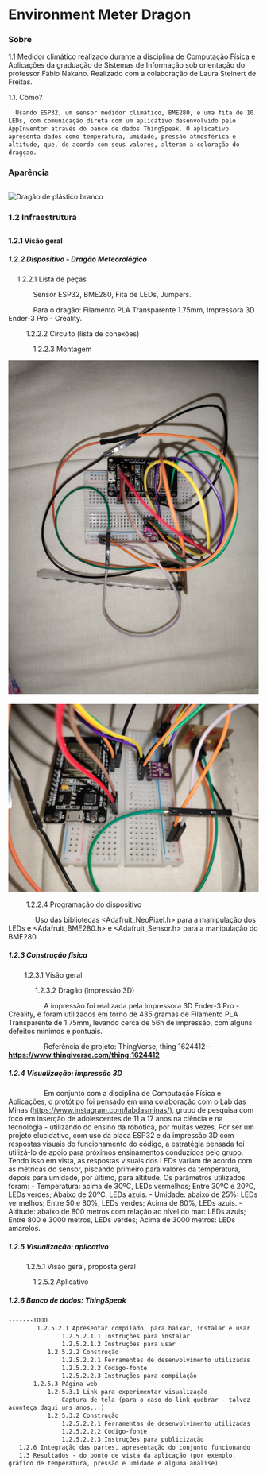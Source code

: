 # Environment Meter Dragon

### Sobre
   1.1 Medidor climático realizado durante a disciplina de Computação Física e Aplicações da graduação de Sistemas de Informação sob orientação do professor Fábio Nakano. Realizado com a colaboração de Laura Steinert de Freitas.
   
   1.1. Como?
      
      Usando ESP32, um sensor medidor climático, BME280, e uma fita de 10 LEDs, com comunicação direta com um aplicativo desenvolvido pelo AppInventor através do banco de dados ThingSpeak. O aplicativo apresenta dados como temperatura, umidade, pressão atmosférica e altitude, que, de acordo com seus valores, alteram a coloração do dragçao.
 
 ### Aparência
 
 ##
 
 ![Dragão de plástico branco](https://user-images.githubusercontent.com/47001648/151721537-f6594971-32e2-424c-8294-f69e5597974b.png)

  
  ### 1.2 Infraestrutura
  
  ## 
  
  #### 1.2.1 Visão geral
  
  ##### 1.2.2 Dispositivo - Dragão Meteorológico
  
  &emsp; 1.2.2.1 Lista de peças
         
  &emsp;  &emsp;  &emsp;Sensor ESP32, BME280, Fita de LEDs, Jumpers.
  
  &emsp;  &emsp;  &emsp;Para o dragão: Filamento PLA Transparente 1.75mm, Impressora 3D Ender-3 Pro - Creality.
               
  &emsp;  &emsp; 1.2.2.2 Circuito (lista de conexões)
  
  &emsp;  &emsp; &emsp;1.2.2.3 Montagem
  
  <img src = "images/WhatsApp Image 2022-01-07 at 00.06.24 (1).jpeg">
  &emsp;  &emsp; &emsp;
  
  <img src = "images/WhatsApp Image 2022-01-07 at 00.06.24.jpeg">
  
   &emsp;  &emsp; 1.2.2.4 Programação do dispositivo
   
   &emsp;  &emsp;  &emsp; Uso das bibliotecas <Adafruit_NeoPixel.h> para a manipulação dos LEDs e <Adafruit_BME280.h> e <Adafruit_Sensor.h> para a manipulação do BME280.
   
   ##### 1.2.3 Construção física
   
   &emsp;  &emsp;1.2.3.1 Visão geral
   
   &emsp; &emsp;  &emsp; 1.2.3.2 Dragão (impressão 3D)
   
   &emsp;  &emsp; &emsp;  &emsp; A impressão foi realizada pela Impressora 3D Ender-3 Pro - Creality, e foram utilizados em torno de 435 gramas de Filamento PLA Transparente de 1.75mm, levando cerca de 56h de impressão, com alguns defeitos mínimos e pontuais.
   
   &emsp;  &emsp; &emsp;  &emsp; Referência de projeto: ThingVerse, thing 1624412 - **https://www.thingiverse.com/thing:1624412**

   ##### 1.2.4  Visualização: impressão 3D
   
   &emsp;  &emsp; &emsp;  &emsp; Em conjunto com a disciplina de Computação Física e Aplicações, o protótipo foi pensado em uma colaboração com o Lab das Minas (https://www.instagram.com/labdasminas/), grupo de pesquisa com foco em inserção de adolescentes de 11 a 17 anos na ciência e na tecnologia - utilizando do ensino da robótica, por muitas vezes. Por ser um projeto elucidativo, com uso da placa ESP32 e da impressão 3D com respostas visuais do funcionamento do código, a estratégia pensada foi utilizá-lo de apoio para próximos ensinamentos conduzidos pelo grupo. Tendo isso em vista, as respostas visuais dos LEDs variam de acordo com as métricas do sensor, piscando primeiro para valores da temperatura, depois para umidade, por último, para altitude. Os parâmetros utilizados foram: 
      - Temperatura: acima de 30ºC, LEDs vermelhos; Entre 30ºC e 20ºC, LEDs verdes; Abaixo de 20ºC, LEDs azuis.
      - Umidade: abaixo de 25%: LEDs vermelhos; Entre 50 e 80%, LEDs verdes; Acima de 80%, LEDs azuis.
      - Altitude: abaixo de 800 metros com relação ao nível do mar: LEDs azuis; Entre 800 e 3000 metros, LEDs verdes; Acima de 3000 metros: LEDs amarelos.
   
   ##### 1.2.5  Visualização: aplicativo
   
   &emsp;  &emsp; 1.2.5.1 Visão geral, proposta geral
   
   &emsp;  &emsp;&emsp; 1.2.5.2 Aplicativo
   
   ##### 1.2.6  Banco de dados: ThingSpeak
   
    -------TODO
            1.2.5.2.1 Apresentar compilado, para baixar, instalar e usar
                   1.2.5.2.1.1 Instruções para instalar
                   1.2.5.2.1.2 Instruções para usar
               1.2.5.2.2 Construção
                   1.2.5.2.2.1 Ferramentas de desenvolvimento utilizadas
                   1.2.5.2.2.2 Código-fonte
                   1.2.5.2.2.3 Instruções para compilação
           1.2.5.3 Página web
               1.2.5.3.1 Link para experimentar visualização
                   Captura de tela (para o caso do link quebrar - talvez aconteça daqui uns anos...)
               1.2.5.3.2 Construção
                   1.2.5.2.2.1 Ferramentas de desenvolvimento utilizadas
                   1.2.5.2.2.2 Código-fonte
                   1.2.5.2.2.3 Instruções para publicização
       1.2.6 Integração das partes, apresentação do conjunto funcionando
       1.3 Resultados - do ponto de vista da aplicação (por exemplo, gráfico de temperatura, pressão e umidade e alguma análise)
